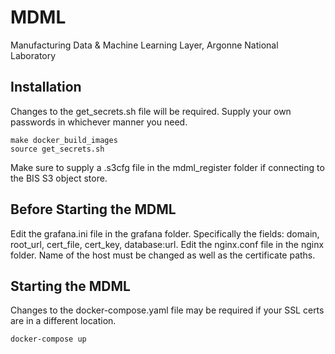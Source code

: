 # MDML
Manufacturing Data &amp; Machine Learning Layer, Argonne National Laboratory


## Installation
Changes to the get_secrets.sh file will be required. Supply your own passwords in whichever manner you need. 
```
make docker_build_images
source get_secrets.sh
```
Make sure to supply a .s3cfg file in the mdml_register folder if connecting to the BIS S3 object store.

## Before Starting the MDML
Edit the grafana.ini file in the grafana folder. Specifically the fields: domain, root_url, cert_file, cert_key, database:url.
Edit the nginx.conf file in the nginx folder. Name of the host must be changed as well as the certificate paths. 

## Starting the MDML
Changes to the docker-compose.yaml file may be required if your SSL certs are in a different location.
```
docker-compose up
```

